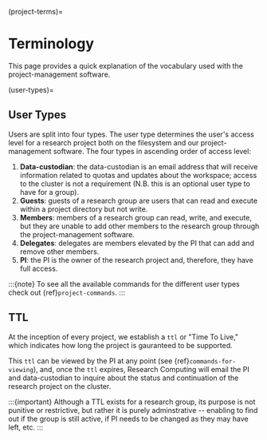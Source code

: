 (project-terms)=

# Terminology

This page provides a quick explanation of the vocabulary used with the project-management software.

(user-types)=

## User Types

Users are split into four types. The user type determines the user's access level for a research project both on the filesystem and our project-management software. The four types in ascending order of access level:

1. **Data-custodian**: the data-custodian is an email address that will receive information related to quotas and updates about the workspace;  access to the cluster is not a requirement (N.B. this is an optional user type to have for a group).
1. **Guests**: guests of a research group are users that can read and execute within a project directory but not write.
1. **Members**: members of a research group can read, write, and execute, but they are unable to add other members to the research group through the project-management software.
1. **Delegates**: delegates are members elevated by the PI that can add and remove other members.
1. **PI**: the PI is the owner of the research project and, therefore, they have full access.

:::{note}
To see all the available commands for the different user types check out {ref}`project-commands`.
:::

## TTL

At the inception of every project, we establish a `ttl` or "Time To Live," which indicates how long the project is gauranteed to be supported. 

This `ttl` can be viewed by the PI at any point (see {ref}`commands-for-viewing`), and, once the `ttl` expires, Research Computing will email the PI and data-custodian to inquire about the status and continuation of the research project on the cluster.

:::{important}
Although a TTL exists for a research group, its purpose is not punitive or restrictive, but rather it is purely adminstrative -- enabling  to find out if the group is still active,  if PI needs to be changed as they may have left, etc.
:::
